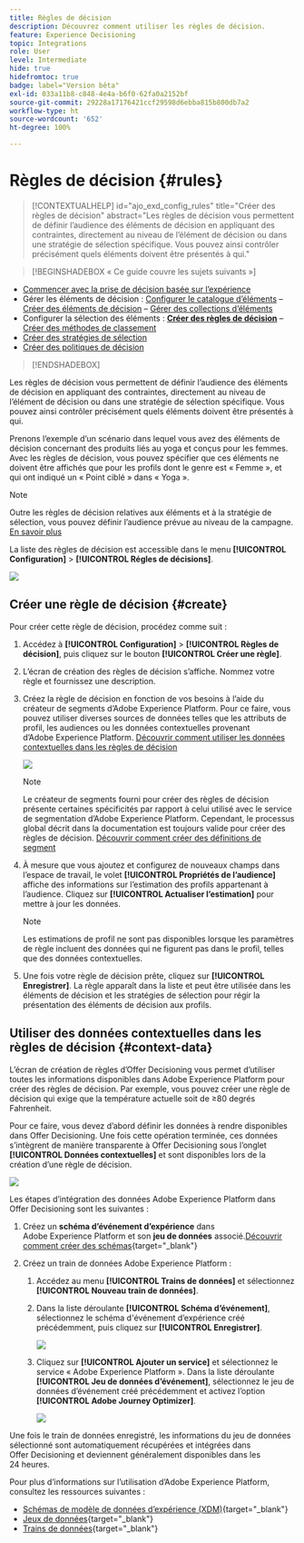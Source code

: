```yaml
---
title: Règles de décision
description: Découvrez comment utiliser les règles de décision.
feature: Experience Decisioning
topic: Integrations
role: User
level: Intermediate
hide: true
hidefromtoc: true
badge: label="Version bêta"
exl-id: 033a11b8-c848-4e4a-b6f0-62fa0a2152bf
source-git-commit: 29228a17176421ccf29598d6ebba815b800db7a2
workflow-type: ht
source-wordcount: '652'
ht-degree: 100%

---
```


# Règles de décision {#rules}

>[!CONTEXTUALHELP]
>id="ajo_exd_config_rules"
>title="Créer des règles de décision"
>abstract="Les règles de décision vous permettent de définir l’audience des éléments de décision en appliquant des contraintes, directement au niveau de l’élément de décision ou dans une stratégie de sélection spécifique. Vous pouvez ainsi contrôler précisément quels éléments doivent être présentés à qui."

>[!BEGINSHADEBOX « Ce guide couvre les sujets suivants »]

* [Commencer avec la prise de décision basée sur l’expérience](gs-experience-decisioning.md)
* Gérer les éléments de décision : [Configurer le catalogue d’éléments](catalogs.md) – [Créer des éléments de décision](items.md) – [Gérer des collections d’éléments](collections.md)
* Configurer la sélection des éléments : **[Créer des règles de décision](rules.md)** – [Créer des méthodes de classement](ranking.md)
* [Créer des stratégies de sélection](selection-strategies.md)
* [Créer des politiques de décision](create-decision.md)

>[!ENDSHADEBOX]

Les règles de décision vous permettent de définir l’audience des éléments de décision en appliquant des contraintes, directement au niveau de l’élément de décision ou dans une stratégie de sélection spécifique. Vous pouvez ainsi contrôler précisément quels éléments doivent être présentés à qui.

Prenons l’exemple d’un scénario dans lequel vous avez des éléments de décision concernant des produits liés au yoga et conçus pour les femmes. Avec les règles de décision, vous pouvez spécifier que ces éléments ne doivent être affichés que pour les profils dont le genre est « Femme », et qui ont indiqué un « Point ciblé » dans « Yoga ».

>[!NOTE]
>
>Outre les règles de décision relatives aux éléments et à la stratégie de sélection, vous pouvez définir l’audience prévue au niveau de la campagne. [En savoir plus](../campaigns/create-campaign.md#audience)

La liste des règles de décision est accessible dans le menu **[!UICONTROL Configuration]** > **[!UICONTROL Régles de décisions]**.

![](assets/decision-rules-list.png)

## Créer une règle de décision {#create}

Pour créer cette règle de décision, procédez comme suit :

1. Accédez à **[!UICONTROL Configuration]** > **[!UICONTROL Règles de décision]**, puis cliquez sur le bouton **[!UICONTROL Créer une règle]**.

1. L’écran de création des règles de décision s’affiche. Nommez votre règle et fournissez une description.

1. Créez la règle de décision en fonction de vos besoins à l’aide du créateur de segments d’Adobe Experience Platform. Pour ce faire, vous pouvez utiliser diverses sources de données telles que les attributs de profil, les audiences ou les données contextuelles provenant d’Adobe Experience Platform. [Découvrir comment utiliser les données contextuelles dans les règles de décision](#context-data)

   ![](assets/decision-rules-build.png)

   >[!NOTE]
   >
   >Le créateur de segments fourni pour créer des règles de décision présente certaines spécificités par rapport à celui utilisé avec le service de segmentation d’Adobe Experience Platform.  Cependant, le processus global décrit dans la documentation est toujours valide pour créer des règles de décision. [Découvrir comment créer des définitions de segment](../audience/creating-a-segment-definition.md)

1. À mesure que vous ajoutez et configurez de nouveaux champs dans l’espace de travail, le volet **[!UICONTROL Propriétés de l’audience]** affiche des informations sur l’estimation des profils appartenant à l’audience. Cliquez sur **[!UICONTROL Actualiser l’estimation]** pour mettre à jour les données.

   >[!NOTE]
   >
   >Les estimations de profil ne sont pas disponibles lorsque les paramètres de règle incluent des données qui ne figurent pas dans le profil, telles que des données contextuelles.

1. Une fois votre règle de décision prête, cliquez sur **[!UICONTROL Enregistrer]**. La règle apparaît dans la liste et peut être utilisée dans les éléments de décision et les stratégies de sélection pour régir la présentation des éléments de décision aux profils.

## Utiliser des données contextuelles dans les règles de décision {#context-data}

L’écran de création de règles d’Offer Decisioning vous permet d’utiliser toutes les informations disponibles dans Adobe Experience Platform pour créer des règles de décision. Par exemple, vous pouvez créer une règle de décision qui exige que la température actuelle soit de ≥80 degrés Fahrenheit.

Pour ce faire, vous devez d’abord définir les données à rendre disponibles dans Offer Decisioning. Une fois cette opération terminée, ces données s’intègrent de manière transparente à Offer Decisioning sous l’onglet **[!UICONTROL Données contextuelles]** et sont disponibles lors de la création d’une règle de décision.

![](assets/decision-rules-context.png)

Les étapes d’intégration des données Adobe Experience Platform dans Offer Decisioning sont les suivantes :

1. Créez un **schéma d’événement d’expérience** dans Adobe Experience Platform et son **jeu de données** associé.[Découvrir comment créer des schémas](https://experienceleague.adobe.com/fr/docs/experience-platform/xdm/ui/resources/schemas){target="_blank"}

1. Créez un train de données Adobe Experience Platform :

   1. Accédez au menu **[!UICONTROL Trains de données]** et sélectionnez **[!UICONTROL Nouveau train de données]**.

   1. Dans la liste déroulante **[!UICONTROL Schéma d’événement]**, sélectionnez le schéma d&#39;événement d’expérience créé précédemment, puis cliquez sur **[!UICONTROL Enregistrer]**.

      ![](assets/decision-rule-context-datastream.png)

   1. Cliquez sur **[!UICONTROL Ajouter un service]** et sélectionnez le service « Adobe Experience Platform ». Dans la liste déroulante **[!UICONTROL Jeu de données d’événement]**, sélectionnez le jeu de données d’événement créé précédemment et activez l’option **[!UICONTROL Adobe Journey Optimizer]**.

      ![](assets/decision-rules-context-datastream-service.png)

Une fois le train de données enregistré, les informations du jeu de données sélectionné sont automatiquement récupérées et intégrées dans Offer Decisioning et deviennent généralement disponibles dans les 24 heures.

Pour plus d’informations sur l’utilisation d’Adobe Experience Platform, consultez les ressources suivantes :

* [Schémas de modèle de données d’expérience (XDM)](https://experienceleague.adobe.com/fr/docs/experience-platform/xdm/schema/composition){target="_blank"}
* [Jeux de données](https://experienceleague.adobe.com/fr/docs/experience-platform/catalog/datasets/overview){target="_blank"}
* [Trains de données](https://experienceleague.adobe.com/fr/docs/experience-platform/datastreams/overview){target="_blank"}
